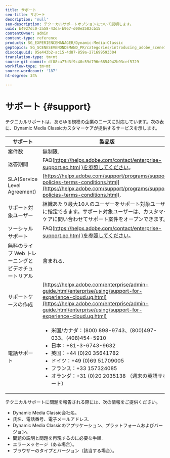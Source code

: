 ```yaml
---
title: サポート
seo-title: サポート
description: 'null'
seo-description: テクニカルサポートオプションについて説明します。
uuid: b4927dc0-3a58-43da-b967-d00e2582cb15
contentOwner: admin
content-type: reference
products: SG_EXPERIENCEMANAGER/Dynamic-Media-Classic
geptopics: SG_SCENESEVENONDEMAND_PK/categories/introducing_adobe_scene7
discoiquuid: 05e443b2-ac15-4d87-859a-271699593304
translation-type: tm+mt
source-git-commit: df88ca77d3f9c40c59d796e6854942b93cef5729
workflow-type: tm+mt
source-wordcount: '187'
ht-degree: 34%

---
```



# サポート {#support}

テクニカルサポートは、あらゆる規模の企業のニーズに対応しています。次の表に、Dynamic Media Classicカスタマーケアが提供するサービスを示します。

| サポート | 製品版 |
|--- |--- |
| 案件数 | 無制限. |
| 返答期間 | FAQ(https://helpx.adobe.com/contact/enterprise-support.ec.html [)を参照してください](https://helpx.adobe.com/jp/contact/enterprise-support.ec.html)。 |
| SLA(Service Level Agreement) | [https://helpx.adobe.com/support/programs/support-policies-terms-conditions.html](https://helpx.adobe.com/support/programs/support-policies-terms-conditions.html). |
| サポート対象ユーザー | 組織あたり最大10人のユーザーをサポート対象ユーザーに指定できます。サポート対象ユーザーは、カスタマーケアに問い合わせてサポート案件をオープンできます。 |
| ソーシャルサポート | FAQ(https://helpx.adobe.com/contact/enterprise-support.ec.html [)を参照してください](https://helpx.adobe.com/jp/contact/enterprise-support.ec.html)。 |
| 無料のライブ Web トレーニングとビデオチュートリアル | 含まれる. |
| サポートケースの作成 | [https://helpx.adobe.com/enterprise/admin-guide.html/enterprise/using/support-for-experience-cloud.ug.html](https://helpx.adobe.com/enterprise/admin-guide.html/enterprise/using/support-for-experience-cloud.ug.html) |
| 電話サポート | <ul><li>米国/カナダ：(800) 898-9743、(800)497-033、(408)454-5910 </li> <li>日本：+81-3-6743-9632 </li><li>英国：+44 (0)20 35641782</li><li>ドイツ：+49 (0)69 51709005</li><li>フランス：+33 157324085</li><li>オランダ：+31 (0)20 2035138 （週末の英語サポート）</li></ul> |

テクニカルサポートに問題を報告される際には、次の情報をご提供ください。

* Dynamic Media Classic会社名。
* 氏名、電話番号、電子メールアドレス.
* Dynamic Media Classicのアプリケーション、プラットフォームおよびバージョン。
* 問題の説明と問題を再現するのに必要な手順.
* エラーメッセージ（ある場合）。
* ブラウザーのタイプとバージョン（該当する場合）。

